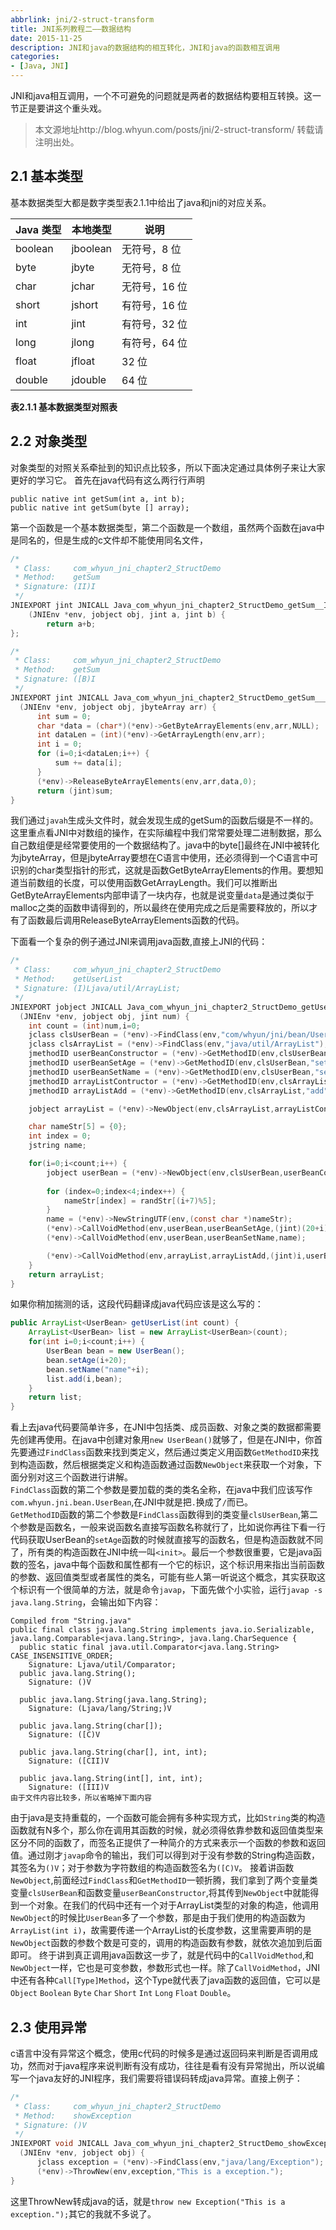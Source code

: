 ```yaml
---
abbrlink: jni/2-struct-transform
title: JNI系列教程二——数据结构
date: 2015-11-25
description: JNI和java的数据结构的相互转化，JNI和java的函数相互调用
categories:
- [Java, JNI]
---
```



JNI和java相互调用，一个不可避免的问题就是两者的数据结构要相互转换。这一节正是要讲这个重头戏。

> 本文源地址http://blog.whyun.com/posts/jni/2-struct-transform/ 转载请注明出处。

## 2.1 基本类型
基本数据类型大都是数字类型表2.1.1中给出了java和jni的对应关系。

|Java 类型|本地类型| 说明|
|---------|--------- |---------|
|boolean|  jboolean|  无符号，8 位  
|byte|  jbyte|  无符号，8 位  
|char|  jchar|  无符号，16 位  
|short|  jshort|  有符号，16 位  
|int|  jint|  有符号，32 位  
|long|  jlong|  有符号，64 位  
|float|  jfloat|  32 位  
|double|  jdouble|  64 位  
**表2.1.1 基本数据类型对照表**

## 2.2 对象类型  
对象类型的对照关系牵扯到的知识点比较多，所以下面决定通过具体例子来让大家更好的学习它。
首先在java代码有这么两行行声明

    public native int getSum(int a, int b);
    public native int getSum(byte [] array);
第一个函数是一个基本数据类型，第二个函数是一个数组，虽然两个函数在java中是同名的，但是生成的c文件却不能使用同名文件，

```c
/*
 * Class:     com_whyun_jni_chapter2_StructDemo
 * Method:    getSum
 * Signature: (II)I
 */
JNIEXPORT jint JNICALL Java_com_whyun_jni_chapter2_StructDemo_getSum__II
	(JNIEnv *env, jobject obj, jint a, jint b) {
		return a+b;
};

/*
 * Class:     com_whyun_jni_chapter2_StructDemo
 * Method:    getSum
 * Signature: ([B)I
 */
JNIEXPORT jint JNICALL Java_com_whyun_jni_chapter2_StructDemo_getSum___3B
  (JNIEnv *env, jobject obj, jbyteArray arr) {
	  int sum = 0;
	  char *data = (char*)(*env)->GetByteArrayElements(env,arr,NULL);
	  int dataLen = (int)(*env)->GetArrayLength(env,arr);
	  int i = 0;
	  for (i=0;i<dataLen;i++) {
		  sum += data[i];
	  }
	  (*env)->ReleaseByteArrayElements(env,arr,data,0);
	  return (jint)sum;
}
```
我们通过`javah`生成头文件时，就会发现生成的getSum的函数后缀是不一样的。这里重点看JNI中对数组的操作，在实际编程中我们常常要处理二进制数据，那么自己数组便是经常要使用的一个数据结构了。java中的byte[]最终在JNI中被转化为jbyteArray，但是jbyteArray要想在C语言中使用，还必须得到一个C语言中可识别的char类型指针的形式，这就是函数GetByteArrayElements的作用。要想知道当前数组的长度，可以使用函数GetArrayLength。我们可以推断出GetByteArrayElements内部申请了一块内存，也就是说变量`data`是通过类似于malloc之类的函数申请得到的，所以最终在使用完成之后是需要释放的，所以才有了函数最后调用ReleaseByteArrayElements函数的代码。

下面看一个复杂的例子通过JNI来调用java函数,直接上JNI的代码：
```c
/*
 * Class:     com_whyun_jni_chapter2_StructDemo
 * Method:    getUserList
 * Signature: (I)Ljava/util/ArrayList;
 */
JNIEXPORT jobject JNICALL Java_com_whyun_jni_chapter2_StructDemo_getUserList
  (JNIEnv *env, jobject obj, jint num) {
	int count = (int)num,i=0;
	jclass clsUserBean = (*env)->FindClass(env,"com/whyun/jni/bean/UserBean");
	jclass clsArrayList = (*env)->FindClass(env,"java/util/ArrayList");
	jmethodID userBeanConstructor = (*env)->GetMethodID(env,clsUserBean,"<init>","()V");
	jmethodID userBeanSetAge = (*env)->GetMethodID(env,clsUserBean,"setAge","(I)V");
	jmethodID userBeanSetName = (*env)->GetMethodID(env,clsUserBean,"setName","(Ljava/lang/String;)V");
	jmethodID arrayListContructor = (*env)->GetMethodID(env,clsArrayList,"<init>","(I)V");
	jmethodID arrayListAdd = (*env)->GetMethodID(env,clsArrayList,"add","(ILjava/lang/Object;)V");

	jobject arrayList = (*env)->NewObject(env,clsArrayList,arrayListContructor,num);

	char nameStr[5] = {0};
	int index = 0;
	jstring name;

	for(i=0;i<count;i++) {
		jobject userBean = (*env)->NewObject(env,clsUserBean,userBeanConstructor);
		
		for (index=0;index<4;index++) {
			nameStr[index] = randStr[(i+7)%5];
		}
		name = (*env)->NewStringUTF(env,(const char *)nameStr);
		(*env)->CallVoidMethod(env,userBean,userBeanSetAge,(jint)(20+i));
		(*env)->CallVoidMethod(env,userBean,userBeanSetName,name);

		(*env)->CallVoidMethod(env,arrayList,arrayListAdd,(jint)i,userBean);
	}
	return arrayList;
}
```
如果你稍加揣测的话，这段代码翻译成java代码应该是这么写的：
```java
public ArrayList<UserBean> getUserList(int count) {
    ArrayList<UserBean> list = new ArrayList<UserBean>(count);
    for(int i=0;i<count;i++) {
        UserBean bean = new UserBean();
        bean.setAge(i+20);
        bean.setName("name"+i);
        list.add(i,bean);
    }
    return list;
}
```
看上去java代码要简单许多，在JNI中包括类、成员函数、对象之类的数据都需要先创建再使用。在java中创建对象用`new UserBean()`就够了，但是在JNI中，你首先要通过`FindClass`函数来找到类定义，然后通过类定义用函数`GetMethodID`来找到构造函数，然后根据类定义和构造函数通过函数`NewObject`来获取一个对象，下面分别对这三个函数进行讲解。  
`FindClass`函数的第二个参数是要加载的类的类名全称，在java中我们应该写作`com.whyun.jni.bean.UserBean`,在JNI中就是把`.`换成了`/`而已。  
`GetMethodID`函数的第二个参数是`FindClass`函数得到的类变量`clsUserBean`,第二个参数是函数名，一般来说函数名直接写函数名称就行了，比如说你再往下看一行代码获取UserBean的`setAge`函数的时候就直接写的函数名，但是构造函数就不同了，所有类的构造函数在JNI中统一叫`<init>`。最后一个参数很重要，它是java函数的签名，java中每个函数和属性都有一个它的标识，这个标识用来指出当前函数的参数、返回值类型或者属性的类名，可能有些人第一听说这个概念，其实获取这个标识有一个很简单的方法，就是命令`javap`，下面先做个小实验，运行`javap -s java.lang.String`，会输出如下内容：
```
Compiled from "String.java"
public final class java.lang.String implements java.io.Serializable, java.lang.Comparable<java.lang.String>, java.lang.CharSequence {
  public static final java.util.Comparator<java.lang.String> CASE_INSENSITIVE_ORDER;
    Signature: Ljava/util/Comparator;
  public java.lang.String();
    Signature: ()V

  public java.lang.String(java.lang.String);
    Signature: (Ljava/lang/String;)V

  public java.lang.String(char[]);
    Signature: ([C)V

  public java.lang.String(char[], int, int);
    Signature: ([CII)V

  public java.lang.String(int[], int, int);
    Signature: ([III)V
由于文件内容比较多，所以省略掉下面内容    
```
由于java是支持重载的，一个函数可能会拥有多种实现方式，比如`String`类的构造函数就有N多个，那么你在调用其函数的时候，就必须得依靠参数和返回值类型来区分不同的函数了，而签名正提供了一种简介的方式来表示一个函数的参数和返回值。通过刚才`javap`命令的输出，我们可以得到对于没有参数的String构造函数，其签名为`()V`；对于参数为字符数组的构造函数签名为`([C)V`。
接着讲函数`NewObject`,前面经过`FindClass`和`GetMethodID`一顿折腾，我们拿到了两个变量类变量`clsUserBean`和函数变量`userBeanConstructor`,将其传到`NewObject`中就能得到一个对象。在我们的代码中还有一个对于ArrayList类型的对象的构造，他调用`NewObject`的时候比`UserBean`多了一个参数，那是由于我们使用的构造函数为`ArrayList(int i)`，故需要传递一个ArrayList的长度参数，这里需要声明的是`NewObject`函数的参数个数是可变的，调用的构造函数有参数，就依次追加到后面即可。
终于讲到真正调用java函数这一步了，就是代码中的`CallVoidMethod`,和`NewObject`一样，它也是可变参数，参数形式也一样。除了`CallVoidMethod`，JNI中还有各种`Call[Type]Method`，这个Type就代表了java函数的返回值，它可以是`Object` `Boolean` `Byte` `Char` `Short` `Int` `Long` `Float` `Double`。
## 2.3 使用异常
c语言中没有异常这个概念，使用c代码的时候多是通过返回码来判断是否调用成功，然而对于java程序来说判断有没有成功，往往是看有没有异常抛出，所以说编写一个java友好的JNI程序，我们需要将错误码转成java异常。直接上例子：
```c
/*
 * Class:     com_whyun_jni_chapter2_StructDemo
 * Method:    showException
 * Signature: ()V
 */
JNIEXPORT void JNICALL Java_com_whyun_jni_chapter2_StructDemo_showException
  (JNIEnv *env, jobject obj) {
	  jclass exception = (*env)->FindClass(env,"java/lang/Exception");
	  (*env)->ThrowNew(env,exception,"This is a exception.");
}
```
这里ThrowNew转成java的话，就是`throw new Exception("This is a exception.");`其它的我就不多说了。
